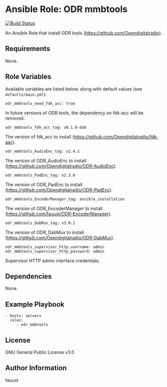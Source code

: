 # Ansible Role: ODR mmbtools

[![Build Status](https://travis-ci.org/fauust/ansible-role-odr_mmbtools.svg?branch=master)](https://travis-ci.org/fauust/ansible-role-odr_mmbtools)

An Ansible Role that install ODR tools (https://github.com/Opendigitalradio).

## Requirements

None.

## Role Variables

Available variables are listed below, along with default values (see
`defaults/main.yml`):

    odr_mmbtools_need_fdk_acc: true

In future versions of ODR tools, the dependency on fdk-acc will be removed.

    odr_mmbtools_fdk_acc_tag: v0.1.6-dab

The version of fdk_acc to install (https://github.com/Opendigitalradio/fdk-aac).

    odr_mmbtools_AudioEnc_tag: v2.4.1

The version of ODR_AudioEnc to install
(https://github.com/Opendigitalradio/ODR-AudioEnc).

    odr_mmbtools_PadEnc_tag: v2.3.0

The version of ODR_PadEnc to install
(https://github.com/Opendigitalradio/ODR-PadEnc).

    odr_mmbtools_EncoderManager_tag: ansible_installation

The version of ODR_EncoderManager to install
(https://github.com/fauust/ODR-EncoderManager).

    odr_mmbtools_DabMux_tag: v3.0.1

The version of ODR_DabMux to install
(https://github.com/Opendigitalradio/ODR-DabMux).

    odr_mmbtools_supervisor_http_username: admin
    odr_mmbtools_supervisor_http_password: admin

Supervisor HTTP admin interface credentials.

## Dependencies

None.

## Example Playbook

    - hosts: servers
      roles:
         - odr_mmbtools

## License

GNU General Public License v3.0

## Author Information

fauust
